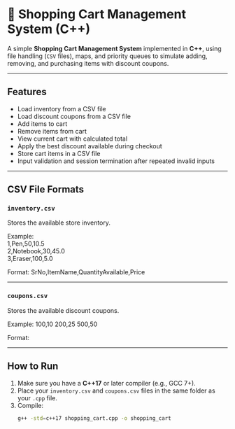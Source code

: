 # 🛒 Shopping Cart Management System (C++)

A simple **Shopping Cart Management System** implemented in **C++**, using file handling (`CSV` files), maps, and priority queues to simulate adding, removing, and purchasing items with discount coupons.

---

## Features

- Load inventory from a CSV file
- Load discount coupons from a CSV file
- Add items to cart
- Remove items from cart
- View current cart with calculated total
- Apply the best discount available during checkout
- Store cart items in a CSV file
- Input validation and session termination after repeated invalid inputs

---

## CSV File Formats

### `inventory.csv`
Stores the available store inventory.

Example:
<br>
1,Pen,50,10.5
<br>
2,Notebook,30,45.0
<br>
3,Eraser,100,5.0

Format:
SrNo,ItemName,QuantityAvailable,Price

---

### `coupons.csv`
Stores the available discount coupons.

Example:
100,10
200,25
500,50

Format:

---

## How to Run

1. Make sure you have a **C++17** or later compiler (e.g., GCC 7+).
2. Place your `inventory.csv` and `coupons.csv` files in the same folder as your `.cpp` file.
3. Compile:
   ```bash
   g++ -std=c++17 shopping_cart.cpp -o shopping_cart





